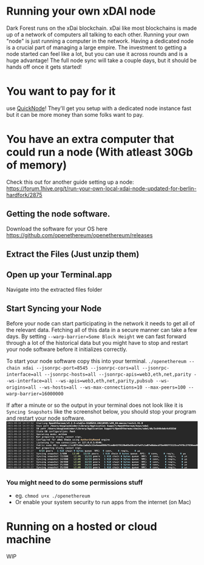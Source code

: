 # Running your own xDAI node

Dark Forest runs on the xDai blockchain. xDai like most blockchains is made up of a network of computers all talking to each other.  Running your own "node" is just running a computer in the network.  Having a dedicated node is a crucial part of managing a large empire. The investment to getting a node started can feel like a lot, but you can use it across rounds and is a huge advantage! The full node sync will take a couple days, but it should be hands off once it gets started!


# You want to pay for it
use [QuickNode](https://www.quicknode.com/)! They'll get you setup with a dedicated node instance fast but it can be more money than some folks want to pay.

# You have an extra computer that could run a node (With atleast 30Gb of memory)
Check this out for another guide setting up a node: https://forum.1hive.org/t/run-your-own-local-xdai-node-updated-for-berlin-hardfork/2875

## Getting the node software.
Download the software for your OS here https://github.com/openethereum/openethereum/releases

## Extract the Files (Just unzip them)

## Open up your Terminal.app
Navigate into the extracted files folder 

## Start Syncing your Node
Before your node can start participating in the network it needs to get all of the relevant data. Fetching all of this data in a secure manner can take a few days.  By setting `--warp-barrier=Some Block Height` we can fast forward through a lot of the historical data but you might have to stop and restart your node software before it initializes correctly.

To start your node software copy this into your terminal.
`./openethereum --chain xdai --jsonrpc-port=8545 --jsonrpc-cors=all --jsonrpc-interface=all --jsonrpc-hosts=all --jsonrpc-apis=web3,eth,net,parity --ws-interface=all --ws-apis=web3,eth,net,parity,pubsub --ws-origins=all --ws-hosts=all --ws-max-connections=10 --max-peers=100 --warp-barrier=16000000`


If after a minute or so the output in your terminal does not look like it is `Syncing Snapshots` like the screenshot below, you should stop your program and restart your node software.  
![](../.gitbook/assets/warp-logs.png)

### You might need to do some permissions stuff
- eg. `chmod u+x ./openethereum`
- Or enable your system security to run apps from the internet (on Mac)




# Running on a hosted or cloud machine
WIP
